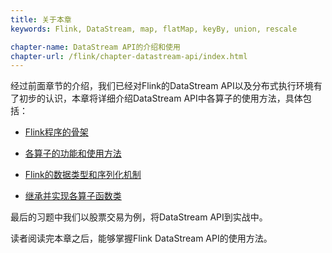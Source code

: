 ```yaml
---
title: 关于本章 
keywords: Flink, DataStream, map, flatMap, keyBy, union, rescale

chapter-name: DataStream API的介绍和使用
chapter-url: /flink/chapter-datastream-api/index.html
---
```


经过前面章节的介绍，我们已经对Flink的DataStream API以及分布式执行环境有了初步的认识，本章将详细介绍DataStream API中各算子的使用方法，具体包括：

* [Flink程序的骨架](./skeleton.html)

* [各算子的功能和使用方法](./transformations.html)

* [Flink的数据类型和序列化机制](./data-types.html)

* [继承并实现各算子函数类](./user-define-functions.html)

最后的习题中我们以股票交易为例，将DataStream API到实战中。

读者阅读完本章之后，能够掌握Flink DataStream API的使用方法。